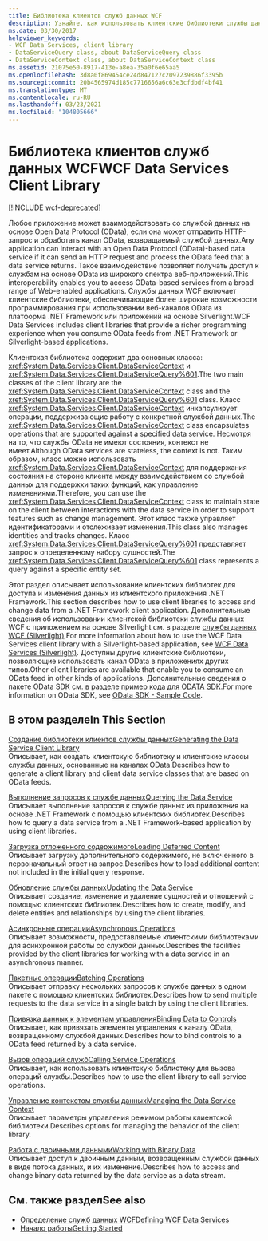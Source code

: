 ```yaml
---
title: Библиотека клиентов служб данных WCF
description: Узнайте, как использовать клиентские библиотеки службы данных WCF для доступа к данным и их изменения из клиентского приложения платформа .NET Framework.
ms.date: 03/30/2017
helpviewer_keywords:
- WCF Data Services, client library
- DataServiceQuery class, about DataServiceQuery class
- DataServiceContext class, about DataServiceContext class
ms.assetid: 21075e50-8917-413e-a8ea-35a0f6e65aa5
ms.openlocfilehash: 3d8a0f869454ce24d847127c2097239886f3395b
ms.sourcegitcommit: 20b4565974d185c7716656a6c63e3cfdbdf4bf41
ms.translationtype: MT
ms.contentlocale: ru-RU
ms.lasthandoff: 03/23/2021
ms.locfileid: "104805666"
---
```

# <a name="wcf-data-services-client-library"></a><span data-ttu-id="e707e-103">Библиотека клиентов служб данных WCF</span><span class="sxs-lookup"><span data-stu-id="e707e-103">WCF Data Services Client Library</span></span>

[!INCLUDE [wcf-deprecated](~/includes/wcf-deprecated.md)]

<span data-ttu-id="e707e-104">Любое приложение может взаимодействовать со службой данных на основе Open Data Protocol (OData), если она может отправить HTTP-запрос и обработать канал OData, возвращаемый службой данных.</span><span class="sxs-lookup"><span data-stu-id="e707e-104">Any application can interact with an Open Data Protocol (OData)-based data service if it can send an HTTP request and process the OData feed that a data service returns.</span></span> <span data-ttu-id="e707e-105">Такое взаимодействие позволяет получать доступ к службам на основе OData из широкого спектра веб-приложений.</span><span class="sxs-lookup"><span data-stu-id="e707e-105">This interoperability enables you to access OData-based services from a broad range of Web-enabled applications.</span></span> <span data-ttu-id="e707e-106">Службы данных WCF включает клиентские библиотеки, обеспечивающие более широкие возможности программирования при использовании веб-каналов OData из платформа .NET Framework или приложений на основе Silverlight.</span><span class="sxs-lookup"><span data-stu-id="e707e-106">WCF Data Services includes client libraries that provide a richer programming experience when you consume OData feeds from .NET Framework or Silverlight-based applications.</span></span>  
  
 <span data-ttu-id="e707e-107">Клиентская библиотека содержит два основных класса: <xref:System.Data.Services.Client.DataServiceContext> и <xref:System.Data.Services.Client.DataServiceQuery%601>.</span><span class="sxs-lookup"><span data-stu-id="e707e-107">The two main classes of the client library are the <xref:System.Data.Services.Client.DataServiceContext> class and the <xref:System.Data.Services.Client.DataServiceQuery%601> class.</span></span> <span data-ttu-id="e707e-108">Класс <xref:System.Data.Services.Client.DataServiceContext> инкапсулирует операции, поддерживающие работу с конкретной службой данных.</span><span class="sxs-lookup"><span data-stu-id="e707e-108">The <xref:System.Data.Services.Client.DataServiceContext> class encapsulates operations that are supported against a specified data service.</span></span> <span data-ttu-id="e707e-109">Несмотря на то, что службы OData не имеют состояния, контекст не имеет.</span><span class="sxs-lookup"><span data-stu-id="e707e-109">Although OData services are stateless, the context is not.</span></span> <span data-ttu-id="e707e-110">Таким образом, класс можно использовать <xref:System.Data.Services.Client.DataServiceContext> для поддержания состояния на стороне клиента между взаимодействием со службой данных для поддержки таких функций, как управление изменениями.</span><span class="sxs-lookup"><span data-stu-id="e707e-110">Therefore, you can use the <xref:System.Data.Services.Client.DataServiceContext> class to maintain state on the client between interactions with the data service in order to support features such as change management.</span></span> <span data-ttu-id="e707e-111">Этот класс также управляет идентификаторами и отслеживает изменения.</span><span class="sxs-lookup"><span data-stu-id="e707e-111">This class also manages identities and tracks changes.</span></span> <span data-ttu-id="e707e-112">Класс <xref:System.Data.Services.Client.DataServiceQuery%601> представляет запрос к определенному набору сущностей.</span><span class="sxs-lookup"><span data-stu-id="e707e-112">The <xref:System.Data.Services.Client.DataServiceQuery%601> class represents a query against a specific entity set.</span></span>  
  
 <span data-ttu-id="e707e-113">Этот раздел описывает использование клиентских библиотек для доступа и изменения данных из клиентского приложения .NET Framework.</span><span class="sxs-lookup"><span data-stu-id="e707e-113">This section describes how to use client libraries to access and change data from a .NET Framework client application.</span></span> <span data-ttu-id="e707e-114">Дополнительные сведения об использовании клиентской библиотеки службы данных WCF с приложением на основе Silverlight см. в разделе [службы данных WCF (Silverlight)](/previous-versions/windows/silverlight/dotnet-windows-silverlight/cc838234(v=vs.95)).</span><span class="sxs-lookup"><span data-stu-id="e707e-114">For more information about how to use the WCF Data Services client library with a Silverlight-based application, see [WCF Data Services (Silverlight)](/previous-versions/windows/silverlight/dotnet-windows-silverlight/cc838234(v=vs.95)).</span></span> <span data-ttu-id="e707e-115">Доступны другие клиентские библиотеки, позволяющие использовать канал OData в приложениях других типов.</span><span class="sxs-lookup"><span data-stu-id="e707e-115">Other client libraries are available that enable you to consume an OData feed in other kinds of applications.</span></span> <span data-ttu-id="e707e-116">Дополнительные сведения о пакете OData SDK см. в разделе [пример кода для ODATA SDK](https://www.odata.org/ecosystem/#sdk).</span><span class="sxs-lookup"><span data-stu-id="e707e-116">For more information on OData SDK, see [OData SDK - Sample Code](https://www.odata.org/ecosystem/#sdk).</span></span>
  
## <a name="in-this-section"></a><span data-ttu-id="e707e-117">В этом разделе</span><span class="sxs-lookup"><span data-stu-id="e707e-117">In This Section</span></span>  

 [<span data-ttu-id="e707e-118">Создание библиотеки клиентов службы данных</span><span class="sxs-lookup"><span data-stu-id="e707e-118">Generating the Data Service Client Library</span></span>](generating-the-data-service-client-library-wcf-data-services.md)  
 <span data-ttu-id="e707e-119">Описывает, как создать клиентскую библиотеку и клиентские классы службы данных, основанные на каналах OData.</span><span class="sxs-lookup"><span data-stu-id="e707e-119">Describes how to generate a client library and client data service classes that are based on OData feeds.</span></span>  
  
 [<span data-ttu-id="e707e-120">Выполнение запросов к службе данных</span><span class="sxs-lookup"><span data-stu-id="e707e-120">Querying the Data Service</span></span>](querying-the-data-service-wcf-data-services.md)  
 <span data-ttu-id="e707e-121">Описывает выполнение запросов к службе данных из приложения на основе .NET Framework с помощью клиентских библиотек.</span><span class="sxs-lookup"><span data-stu-id="e707e-121">Describes how to query a data service from a .NET Framework-based application by using client libraries.</span></span>  
  
 [<span data-ttu-id="e707e-122">Загрузка отложенного содержимого</span><span class="sxs-lookup"><span data-stu-id="e707e-122">Loading Deferred Content</span></span>](loading-deferred-content-wcf-data-services.md)  
 <span data-ttu-id="e707e-123">Описывает загрузку дополнительного содержимого, не включенного в первоначальный ответ на запрос.</span><span class="sxs-lookup"><span data-stu-id="e707e-123">Describes how to load additional content not included in the initial query response.</span></span>  
  
 [<span data-ttu-id="e707e-124">Обновление службы данных</span><span class="sxs-lookup"><span data-stu-id="e707e-124">Updating the Data Service</span></span>](updating-the-data-service-wcf-data-services.md)  
 <span data-ttu-id="e707e-125">Описывает создание, изменение и удаление сущностей и отношений с помощью клиентских библиотек.</span><span class="sxs-lookup"><span data-stu-id="e707e-125">Describes how to create, modify, and delete entities and relationships by using the client libraries.</span></span>  
  
 [<span data-ttu-id="e707e-126">Асинхронные операции</span><span class="sxs-lookup"><span data-stu-id="e707e-126">Asynchronous Operations</span></span>](asynchronous-operations-wcf-data-services.md)  
 <span data-ttu-id="e707e-127">Описывает возможности, предоставляемые клиентскими библиотеками для асинхронной работы со службой данных.</span><span class="sxs-lookup"><span data-stu-id="e707e-127">Describes the facilities provided by the client libraries for working with a data service in an asynchronous manner.</span></span>  
  
 [<span data-ttu-id="e707e-128">Пакетные операции</span><span class="sxs-lookup"><span data-stu-id="e707e-128">Batching Operations</span></span>](batching-operations-wcf-data-services.md)  
 <span data-ttu-id="e707e-129">Описывает отправку нескольких запросов к службе данных в одном пакете с помощью клиентских библиотек.</span><span class="sxs-lookup"><span data-stu-id="e707e-129">Describes how to send multiple requests to the data service in a single batch by using the client libraries.</span></span>  
  
 [<span data-ttu-id="e707e-130">Привязка данных к элементам управления</span><span class="sxs-lookup"><span data-stu-id="e707e-130">Binding Data to Controls</span></span>](binding-data-to-controls-wcf-data-services.md)  
 <span data-ttu-id="e707e-131">Описывает, как привязать элементы управления к каналу OData, возвращенному службой данных.</span><span class="sxs-lookup"><span data-stu-id="e707e-131">Describes how to bind controls to a OData feed returned by a data service.</span></span>  
  
 [<span data-ttu-id="e707e-132">Вызов операций служб</span><span class="sxs-lookup"><span data-stu-id="e707e-132">Calling Service Operations</span></span>](calling-service-operations-wcf-data-services.md)  
 <span data-ttu-id="e707e-133">Описывает, как использовать клиентскую библиотеку для вызова операций службы.</span><span class="sxs-lookup"><span data-stu-id="e707e-133">Describes how to use the client library to call service operations.</span></span>  
  
 [<span data-ttu-id="e707e-134">Управление контекстом службы данных</span><span class="sxs-lookup"><span data-stu-id="e707e-134">Managing the Data Service Context</span></span>](managing-the-data-service-context-wcf-data-services.md)  
 <span data-ttu-id="e707e-135">Описывает параметры управления режимом работы клиентской библиотеки.</span><span class="sxs-lookup"><span data-stu-id="e707e-135">Describes options for managing the behavior of the client library.</span></span>  
  
 [<span data-ttu-id="e707e-136">Работа с двоичными данными</span><span class="sxs-lookup"><span data-stu-id="e707e-136">Working with Binary Data</span></span>](working-with-binary-data-wcf-data-services.md)  
 <span data-ttu-id="e707e-137">Описывает доступ к двоичным данным, возвращенным службой данных в виде потока данных, и их изменение.</span><span class="sxs-lookup"><span data-stu-id="e707e-137">Describes how to access and change binary data returned by the data service as a data stream.</span></span>  
  
## <a name="see-also"></a><span data-ttu-id="e707e-138">См. также раздел</span><span class="sxs-lookup"><span data-stu-id="e707e-138">See also</span></span>

- [<span data-ttu-id="e707e-139">Определение служб данных WCF</span><span class="sxs-lookup"><span data-stu-id="e707e-139">Defining WCF Data Services</span></span>](defining-wcf-data-services.md)
- [<span data-ttu-id="e707e-140">Начало работы</span><span class="sxs-lookup"><span data-stu-id="e707e-140">Getting Started</span></span>](getting-started-with-wcf-data-services.md)
